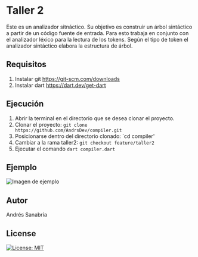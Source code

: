 # Taller 2
Este es un analizador sitnáctico. Su objetivo es construir un árbol sintáctico a partir de un código fuente de entrada. Para esto trabaja en conjunto con el analizador léxico para la lectura de los tokens. Según el tipo de token el analizador sintáctico elabora la estructura de árbol. 

## Requisitos
1. Instalar git https://git-scm.com/downloads
2. Instalar dart https://dart.dev/get-dart

## Ejecución
1. Abrir la terminal en el directorio que se desea clonar el proyecto.
2. Clonar el proyecto: `git clone https://github.com/AndrsDev/compiler.git`
3. Posicionarse dentro del directorio clonado: `cd compiler'
3. Cambiar a la rama taller2: `git checkout feature/taller2`
4. Ejecutar el comando `dart compiler.dart`

## Ejemplo
![Imagen de ejemplo](https://github.com/AndrsDev/compiler/blob/feature/taller2/screenshots/Screen%20Shot%202020-03-31%20at%209.46.00%20AM.png)

## Autor
Andrés Sanabria

## License
[![License: MIT](https://img.shields.io/badge/License-MIT-yellow.svg)](https://github.com/AndrsDev/compiler/blob/feature/taller2/LICENSE)
